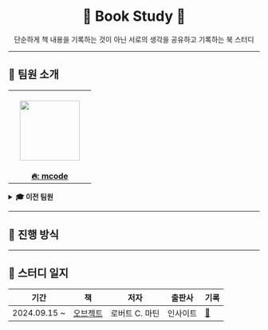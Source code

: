 <div align="center">
  <h1>📖 Book Study 📖</h1>
  <p>단순하게 책 내용을 기록하는 것이 아닌 서로의 생각을 공유하고 기록하는 북 스터디</p>
</div>

---

## 👋 팀원 소개


<table>
  <tr height="160px">
    <th align="center" width="150px">
      <a href="https://github.com/kmss6905"><img height="120px" width="120px" src="https://github.com/user-attachments/assets/aafbf685-3cb0-4639-aea0-c3f22d8f7a33?s=460&u=44732fef53503e63d47192ce5c2de747eff5f0c6&v=4"/>
      </th>
  </tr>
  <tr>
    <td align="center" width="150px">
      <a href="https://github.com/kmss6905"><strong>🔥: mcode</strong></a>
    </td>
  </tr>
</table>

<details>

<summary><strong>🎓 이전 팀원</strong></summary>

</details>


---

## 📌 진행 방식


---

## 📄 스터디 일지

|          기간           |                                              책                                               |        저자        |   출판사   | 기록                                                          |
| :---------------------: | :-------------------------------------------------------------------------------------------: | :----------------: | :--------: | :------------------------------------------------------------ |
| 2024.09.15 ~  |               [오브젝트](https://www.google.com/search?q=yes24&rlz=1C5CHFA_enKR982KR982&oq=yes24&gs_lcrp=EgZjaHJvbWUqDAgAECMYJxiABBiKBTIMCAAQIxgnGIAEGIoFMg0IARAuGMcBGNEDGIAEMg0IAhAAGIsDGIAEGPMFMg8IAxAAGBQYhwIYiwMYgAQyBggEEEUYPDIGCAUQRRg8MgYIBhBFGDwyBggHEEUYPNIBCDIxNDVqMWo3qAIAsAIA&sourceid=chrome&ie=UTF-8)               |   로버트 C. 마틴   |  인사이트  | [📝](./books/01-object/)                                  |
